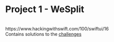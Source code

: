 # Project 1 - WeSplit  
<br>
https://www.hackingwithswift.com/100/swiftui/16<br>
Contains solutions to the <a href="https://www.hackingwithswift.com/books/ios-swiftui/wesplit-wrap-up">challenges</a>  
<br>
